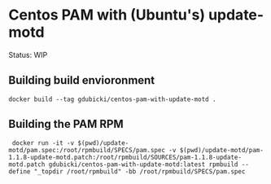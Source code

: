 # Centos PAM with (Ubuntu's) update-motd

Status: WIP

## Building build envioronment
 
```
docker build --tag gdubicki/centos-pam-with-update-motd .
```


## Building the PAM RPM

```
 docker run -it -v $(pwd)/update-motd/pam.spec:/root/rpmbuild/SPECS/pam.spec -v $(pwd)/update-motd/pam-1.1.8-update-motd.patch:/root/rpmbuild/SOURCES/pam-1.1.8-update-motd.patch gdubicki/centos-pam-with-update-motd:latest rpmbuild --define "_topdir /root/rpmbuild" -bb /root/rpmbuild/SPECS/pam.spec
```
